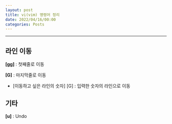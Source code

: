 ```yaml
---
layout: post
title: vi(vim) 명령어 정리
date: 2022/04/16/00:00
categories: Posts
---
```

  
- - -

## 라인 이동

**[gg]** : 첫째줄로 이동  

**[G]** : 마지막줄로 이동  

- [이동하고 싶은 라인의 숫자] [G] : 입력한 숫자의 라인으로 이동

## 기타

**[u]** : Undo
